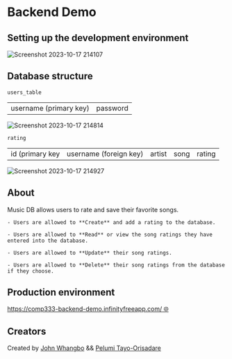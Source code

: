 # Backend Demo

## Setting up the development environment

![Screenshot 2023-10-17 214107](https://github.com/jwwhangbo/COMP333-Backend-Demo/assets/98628508/0b4ab826-2530-45fd-8870-c8ebcc389567)

## Database structure
`users_table`
<table>
    <tr>
        <td>username (primary key)</td>
        <td>password</td>
    </tr>
</table>

![Screenshot 2023-10-17 214814](https://github.com/jwwhangbo/COMP333-Backend-Demo/assets/98628508/5cfdbd3c-568f-429d-b2ae-14ece64dd3d1)

`rating`
<table>
    <tr>
        <td>id (primary key</td>
        <td>username (foreign key)</td>
        <td>artist</td>
        <td>song</td>
        <td>rating</td>
    </tr>
</table>

![Screenshot 2023-10-17 214927](https://github.com/jwwhangbo/COMP333-Backend-Demo/assets/98628508/a670f7ed-67e4-467a-b0a3-4f8770ab1cbd)


## About

Music DB allows users to rate and save their favorite songs. 

    - Users are allowed to **Create** and add a rating to the database.
    
    - Users are allowed to **Read** or view the song ratings they have entered into the database.
    
    - Users are allowed to **Update** their song ratings.
    
    - Users are allowed to **Delete** their song ratings from the database if they choose. 

## Production environment

[https://comp333-backend-demo.infinityfreeapp.com/ 🌐](https://comp333-backend-demo.infinityfreeapp.com/)

## Creators
Created by [John Whangbo](https://github.com/jwwhangbo)  && [Pelumi Tayo-Orisadare](https://github.com/PelumiTayo)
